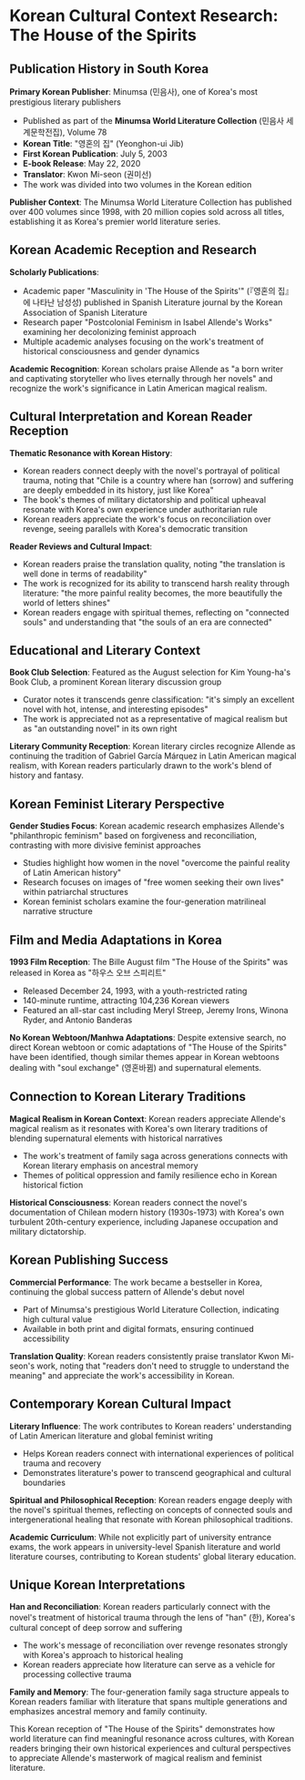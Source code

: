 # Korean Cultural Context Research: The House of the Spirits

## Publication History in South Korea

**Primary Korean Publisher**: Minumsa (민음사), one of Korea's most prestigious literary publishers
- Published as part of the **Minumsa World Literature Collection** (민음사 세계문학전집), Volume 78
- **Korean Title**: "영혼의 집" (Yeonghon-ui Jib)
- **First Korean Publication**: July 5, 2003
- **E-book Release**: May 22, 2020
- **Translator**: Kwon Mi-seon (권미선)
- The work was divided into two volumes in the Korean edition

**Publisher Context**: The Minumsa World Literature Collection has published over 400 volumes since 1998, with 20 million copies sold across all titles, establishing it as Korea's premier world literature series.

## Korean Academic Reception and Research

**Scholarly Publications**:
- Academic paper "Masculinity in 'The House of the Spirits'" (『영혼의 집』 에 나타난 남성성) published in Spanish Literature journal by the Korean Association of Spanish Literature
- Research paper "Postcolonial Feminism in Isabel Allende's Works" examining her decolonizing feminist approach
- Multiple academic analyses focusing on the work's treatment of historical consciousness and gender dynamics

**Academic Recognition**: Korean scholars praise Allende as "a born writer and captivating storyteller who lives eternally through her novels" and recognize the work's significance in Latin American magical realism.

## Cultural Interpretation and Korean Reader Reception

**Thematic Resonance with Korean History**:
- Korean readers connect deeply with the novel's portrayal of political trauma, noting that "Chile is a country where han (sorrow) and suffering are deeply embedded in its history, just like Korea"
- The book's themes of military dictatorship and political upheaval resonate with Korea's own experience under authoritarian rule
- Korean readers appreciate the work's focus on reconciliation over revenge, seeing parallels with Korea's democratic transition

**Reader Reviews and Cultural Impact**:
- Korean readers praise the translation quality, noting "the translation is well done in terms of readability"
- The work is recognized for its ability to transcend harsh reality through literature: "the more painful reality becomes, the more beautifully the world of letters shines"
- Korean readers engage with spiritual themes, reflecting on "connected souls" and understanding that "the souls of an era are connected"

## Educational and Literary Context

**Book Club Selection**: Featured as the August selection for Kim Young-ha's Book Club, a prominent Korean literary discussion group
- Curator notes it transcends genre classification: "it's simply an excellent novel with hot, intense, and interesting episodes"
- The work is appreciated not as a representative of magical realism but as "an outstanding novel" in its own right

**Literary Community Reception**: Korean literary circles recognize Allende as continuing the tradition of Gabriel García Márquez in Latin American magical realism, with Korean readers particularly drawn to the work's blend of history and fantasy.

## Korean Feminist Literary Perspective

**Gender Studies Focus**: Korean academic research emphasizes Allende's "philanthropic feminism" based on forgiveness and reconciliation, contrasting with more divisive feminist approaches
- Studies highlight how women in the novel "overcome the painful reality of Latin American history"
- Research focuses on images of "free women seeking their own lives" within patriarchal structures
- Korean feminist scholars examine the four-generation matrilineal narrative structure

## Film and Media Adaptations in Korea

**1993 Film Reception**: The Bille August film "The House of the Spirits" was released in Korea as "하우스 오브 스피리트"
- Released December 24, 1993, with a youth-restricted rating
- 140-minute runtime, attracting 104,236 Korean viewers
- Featured an all-star cast including Meryl Streep, Jeremy Irons, Winona Ryder, and Antonio Banderas

**No Korean Webtoon/Manhwa Adaptations**: Despite extensive search, no direct Korean webtoon or comic adaptations of "The House of the Spirits" have been identified, though similar themes appear in Korean webtoons dealing with "soul exchange" (영혼바뀜) and supernatural elements.

## Connection to Korean Literary Traditions

**Magical Realism in Korean Context**: Korean readers appreciate Allende's magical realism as it resonates with Korea's own literary traditions of blending supernatural elements with historical narratives
- The work's treatment of family saga across generations connects with Korean literary emphasis on ancestral memory
- Themes of political oppression and family resilience echo in Korean historical fiction

**Historical Consciousness**: Korean readers connect the novel's documentation of Chilean modern history (1930s-1973) with Korea's own turbulent 20th-century experience, including Japanese occupation and military dictatorship.

## Korean Publishing Success

**Commercial Performance**: The work became a bestseller in Korea, continuing the global success pattern of Allende's debut novel
- Part of Minumsa's prestigious World Literature Collection, indicating high cultural value
- Available in both print and digital formats, ensuring continued accessibility

**Translation Quality**: Korean readers consistently praise translator Kwon Mi-seon's work, noting that "readers don't need to struggle to understand the meaning" and appreciate the work's accessibility in Korean.

## Contemporary Korean Cultural Impact

**Literary Influence**: The work contributes to Korean readers' understanding of Latin American literature and global feminist writing
- Helps Korean readers connect with international experiences of political trauma and recovery
- Demonstrates literature's power to transcend geographical and cultural boundaries

**Spiritual and Philosophical Reception**: Korean readers engage deeply with the novel's spiritual themes, reflecting on concepts of connected souls and intergenerational healing that resonate with Korean philosophical traditions.

**Academic Curriculum**: While not explicitly part of university entrance exams, the work appears in university-level Spanish literature and world literature courses, contributing to Korean students' global literary education.

## Unique Korean Interpretations

**Han and Reconciliation**: Korean readers particularly connect with the novel's treatment of historical trauma through the lens of "han" (한), Korea's cultural concept of deep sorrow and suffering
- The work's message of reconciliation over revenge resonates strongly with Korea's approach to historical healing
- Korean readers appreciate how literature can serve as a vehicle for processing collective trauma

**Family and Memory**: The four-generation family saga structure appeals to Korean readers familiar with literature that spans multiple generations and emphasizes ancestral memory and family continuity.

This Korean reception of "The House of the Spirits" demonstrates how world literature can find meaningful resonance across cultures, with Korean readers bringing their own historical experiences and cultural perspectives to appreciate Allende's masterwork of magical realism and feminist literature.